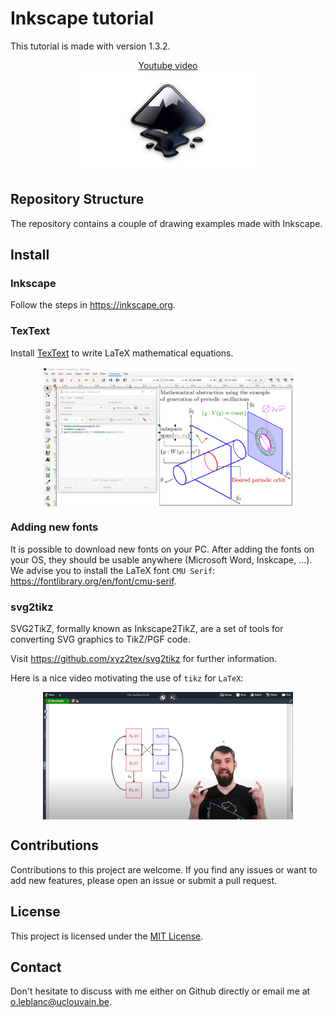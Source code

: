 # Inkscape tutorial  

This tutorial is made with version 1.3.2.

<p align="center">
<a href="https://www.youtube.com/watch?v=MZXZwYeJMAw">
Youtube video <br>
<img src="figs/inkscape_logo.png" width="300px" align="center" >
</a>
</p>

## Repository Structure

The repository contains a couple of drawing examples made with Inkscape.


## Install

### Inkscape

Follow the steps in https://inkscape.org.

### TexText

Install [TexText](https://textext.github.io/textext/index.html) to write LaTeX mathematical equations.

<p align="center">
<img src="figs/textext.png" width="400px" align="center">
</p> 

### Adding new fonts

It is possible to download new fonts on your PC. After adding the fonts on your OS, they should be usable anywhere (Microsoft Word, Inskcape, ...).
We advise you to install the LaTeX font ``CMU Serif``: https://fontlibrary.org/en/font/cmu-serif.

### svg2tikz

SVG2TikZ, formally known as Inkscape2TikZ, are a set of tools for converting SVG graphics to TikZ/PGF code.

Visit https://github.com/xyz2tex/svg2tikz for further information.

Here is a nice video motivating the use of ``tikz`` for ``LaTeX``:

<p align="center">
<a href="https://www.youtube.com/watch?v=bQugbYq0BVA">
<img src="figs/tikz_video.png" width="400px" align="center" >
</a>
</p>


## Contributions

Contributions to this project are welcome. If you find any issues or want to add new features, please open an issue or submit a pull request.

## License

This project is licensed under the [MIT License](LICENSE).

## Contact

Don't hesitate to discuss with me either on Github directly or email me at o.leblanc@uclouvain.be.
